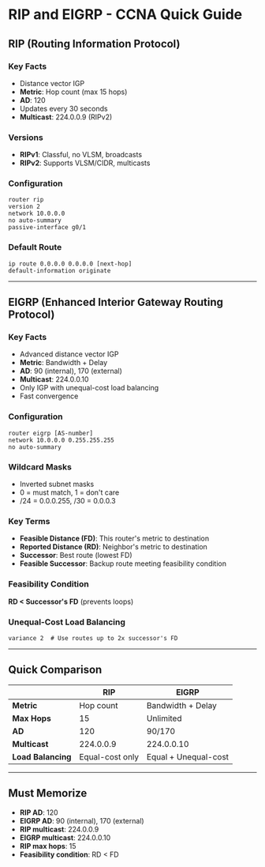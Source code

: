 # RIP and EIGRP - CCNA Quick Guide

## RIP (Routing Information Protocol)

### Key Facts
- Distance vector IGP
- **Metric**: Hop count (max 15 hops)
- **AD**: 120
- Updates every 30 seconds
- **Multicast**: 224.0.0.9 (RIPv2)

### Versions
- **RIPv1**: Classful, no VLSM, broadcasts
- **RIPv2**: Supports VLSM/CIDR, multicasts

### Configuration
```cisco
router rip
version 2
network 10.0.0.0
no auto-summary
passive-interface g0/1
```

### Default Route
```cisco
ip route 0.0.0.0 0.0.0.0 [next-hop]
default-information originate
```

---

## EIGRP (Enhanced Interior Gateway Routing Protocol)

### Key Facts
- Advanced distance vector IGP
- **Metric**: Bandwidth + Delay
- **AD**: 90 (internal), 170 (external)
- **Multicast**: 224.0.0.10
- Only IGP with unequal-cost load balancing
- Fast convergence

### Configuration
```cisco
router eigrp [AS-number]
network 10.0.0.0 0.255.255.255
no auto-summary
```

### Wildcard Masks
- Inverted subnet masks
- 0 = must match, 1 = don't care
- /24 = 0.0.0.255, /30 = 0.0.0.3

### Key Terms
- **Feasible Distance (FD)**: This router's metric to destination
- **Reported Distance (RD)**: Neighbor's metric to destination
- **Successor**: Best route (lowest FD)
- **Feasible Successor**: Backup route meeting feasibility condition

### Feasibility Condition
**RD < Successor's FD** (prevents loops)

### Unequal-Cost Load Balancing
```cisco
variance 2  # Use routes up to 2x successor's FD
```

---

## Quick Comparison

| | RIP | EIGRP |
|---|---|---|
| **Metric** | Hop count | Bandwidth + Delay |
| **Max Hops** | 15 | Unlimited |
| **AD** | 120 | 90/170 |
| **Multicast** | 224.0.0.9 | 224.0.0.10 |
| **Load Balancing** | Equal-cost only | Equal + Unequal-cost |

---

## Must Memorize
- **RIP AD**: 120
- **EIGRP AD**: 90 (internal), 170 (external)
- **RIP multicast**: 224.0.0.9
- **EIGRP multicast**: 224.0.0.10
- **RIP max hops**: 15
- **Feasibility condition**: RD < FD
